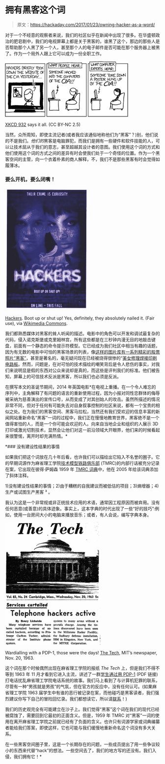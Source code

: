 # 拥有黑客这个词

> 原文：<https://hackaday.com/2017/01/23/owning-hacker-as-a-word/>

对于一个不经意的观察者来说，我们的社区似乎在新闻中出现了很多。在华盛顿政治的肥皂剧中，我们的电视屏幕上都是关于黑客的，谁黑了这个，那边的那些人是否帮助那个人黑了另一个人，甚至那个人的电子邮件是否可能在那个服务器上被黑了。作为一个局外人跟上它可以成为一份全职工作。

[![XKCD 932 says it all. (CC BY-NC 2.5)](img/37e2cf9701c828b2fbf765e95cc9f8e0.png)](https://hackaday.com/wp-content/uploads/2017/01/cia.png)

[XKCD 932](https://xkcd.com/932/) says it all. (CC BY-NC 2.5)

当然，众所周知，即使主流记者(或者我应该通俗地称他们为“黑客”？)别，他们说的不是我们。*他们的*黑客是电脑罪犯，而我们是拥有一些硬件和软件技能的人，可以让技术屈从于我们的意志，甚至超越其设计者的意图。我们使用这个词的方式和他们使用这个词的方式之间的差异有时会使我们处于一个奇怪的位置。作为一个黑客空间的主管，向一个衣着朴素的商人解释，不，我们不是那些黑客有时会觉得如履薄冰。

### 要么开机，要么闭嘴！

[![Hackers. Boot up or shut up! Yes, definitely, they absolutely nailed it. (Fair use), via Wikimedia Commons.](img/99ae6b24df33aa4a71939ddf8d6f6b1c.png)](https://hackaday.com/wp-content/uploads/2017/01/hackersposter.jpg)

[Hackers](https://en.wikipedia.org/wiki/Hackers_(film)). Boot up or shut up! Yes, definitely, they absolutely nailed it. (Fair use), via [Wikimedia Commons](https://en.wikipedia.org/wiki/File:Hackersposter.jpg).

我们都熟悉媒体对黑客的耸人听闻的描述。电影中的角色可以开发和调试最复杂的代码，侵入诺克斯堡或克里姆林宫，所有这些都是在三秒钟内漫无目的地敲击键盘，前面有一个静态的命令提示符模型。它已经成为我们社区中相当有趣的话题，因为有无数的电影中可怕的黑客场景的列表，像[这样的图片库有一系列精彩的股票照片“黑客”](https://www.teachprivacy.com/the-funniest-hacker-stock-photos-3-0/)，甚至是著名的，毫无疑问现在已经被烧得很惨的“[美女修理焊接印刷电路板](http://makezine.com/2016/03/08/beautiful-woman-soldering-stock-photo-wrong/)。然而，问题是，在对可怕的技术描绘的嘲笑背后是令人悲伤的事实，对我们来说明显是假的东西对公众来说却是真的，而这些是评判我们的标准。他们被告知，屏幕上的可信技术反派是黑客，所以我们也必须是反派。

在撰写本文的圣诞节期间，2014 年英国电影[](https://en.wikipedia.org/wiki/Pride_(2014_film))*在电视上重播。在一个令人难忘的序列中，主角解释了有问题的语言的重新使用过程，因为小报对同性恋群体的侮辱被采纳为慈善演出的宣传口号，从而变成了对其创始人的攻击。虽然所描述的情况非常不同，但对于任何有可能失去对自身叙事控制的社区来说，都有一个宝贵的相似之处。在为我们的黑客空间、黑客马拉松，当然还有我们受欢迎的信息丰富的新闻网站重新命名“黑客”一词的过程中，我们正在慢慢地教育世界，黑客绝不是一个值得害怕的人，而是一个你可能会欢迎的人。向来自当地企业和组织的人展示 3D 打印或激光切割技术，显然会让他们对这一前沿领域大开眼界，他们来的时候看起来很警惕，离开时却充满热情。*

 *### 没有建设性结果的事情

如果我们把这个词放在几十年后看，也许我们可以描绘出它陷入不名誉的圈子。它的早期词源作为麻省理工学院[技术模型铁路俱乐部](http://tmrc.mit.edu/) (TMRC)的内部行话被充分记录在案，它出现在彼得·萨姆森 1959 年 [TMRC 词典](http://www.gricer.com/tmrc/dictionary1959.html)中，他在 2005 年给该词典添加了斜体注释。

1)没有建设性结果的事情；2)由于糟糕的自我建议而被低估的项目；3)熵增器；4)生产或试图生产黑客 ³ 。

我认为这是一个非常规或非正统技术应用的术语，通常因工程原因而被弃用。没有任何恶意(或善意)的具体迹象。事实上，这本字典的时代出现了一些“好的技巧”:例如，使用一台房间大小的电脑来播放音乐；或者，有人会说，编写字典本身。

[![Wardialling with a PDP-1, those were the days! The Tech, MIT's newspaper, Nov. 20, 1963.](img/1b8f6eaa47ed65c6dbd8f6bf9026d8bb.png)](https://hackaday.com/wp-content/uploads/2017/01/the-tech-hacker-piece.jpg)

Wardialling with a PDP-1, those were the days! [The Tech](https://thetech.com/), MIT’s newspaper, Nov. 20, 1963.

这个词在那个时候偶然出现在麻省理工学院的报纸 *The Tech* 上，但是我们不得不等到 1963 年 11 月才看到它进入主流，讲述了一群[学生通过用 PDP-1](http://tech.mit.edu/V83/PDF/V83-N24.pdf) (PDF 链接)打电话扰乱麻省理工学院电话系统的故事。我们马上看到了与计算机犯罪的联系，尽管有一种“男孩就是男孩”的气氛，但在官方的反应中，没有任何认可。(如果麻省理工学院 1963 届学生中有谁的恶行被记录在案，而他碰巧是黑客读者，我们强烈建议你写下自己的冒险回忆录。我们都想读它，所以请[联系](http://hackaday.com/submit-a-tip/)！)

我们的历史观完全有可能建立在沙子上。我们觉得“黑客”这个词在我们的现代已经被腐蚀了，需要回到它最初的正面含义。但是，1959 年 TMRC 对“黑客”一词的使用在离开麻省理工学院之前就已经有了负面的含义。也许只有词源学家或词典编纂者能给我们答案，即使这样，它也可能与我们缓慢地重新命名这个词没有多大关系。

在一些黑客空间圈子里，这是一个长期存在的问题，一些成员提出了用一些争议较小的东西来代替“hack”的想法。一些空间去了，我们的地方写的还没有。我们入侵，我们拥有它！*